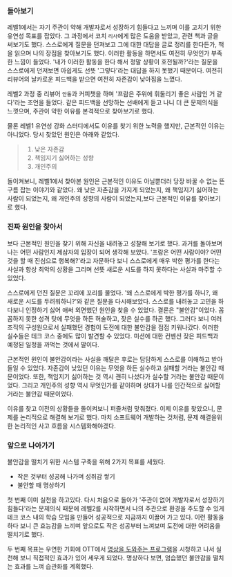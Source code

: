 
### 돌아보기
레벨1에서는 자기 주관이 약해 개발자로서 성장하기 힘들다고 느끼며 이를 고치기 위한 유연성 목표를 잡았다. 그 과정에서 코치 `리사`에게 많은 
도움을 받았고, 관련 책과 글을 써보기도 했다. 스스로에게 질문을 던져보고 그에 대한 대답을 글로 정리를 한다든가, 책을 읽으며 나의 장점을 찾아보기도 했다.
 이러한 활동을 하면서도 여전히 무엇인가 부족한 느낌이 들었다. '내가 이러한 활동을 한다 해서 정말 상황이 호전될까?'라는 질문을 스스로에게 던져보면 아쉽게도 선뜻 '그렇다'라는 대답을 하지 못했기 때문이다. 여전히 리뷰어의 날카로운 피드백을 받으면 여전히 자존감이 낮아짐을 느꼈다.

 레벨2 과정 중 리뷰어 `안돌`과 커피챗을 하며 '프람은 주위에 휘둘리기 좋은 사람인 거 같다'라는 조언을 들었다. 같은 피드백을 선망하는 선배에게 듣고 나니 더 큰 문제의식을 느꼇으며, 주관이 약한 이유를 본격적으로 찾아보기로 했다.
 
 물론 레벨1 유연성 강화 스터디에서도 이유를 찾기 위한 노력을 했지만, 근본적인 이유는 아니었다. 당시 찾았던 원인은 아래와 같았다.
 
>   1. 낮은 자존감
 >  2. 책임지기 싫어하는 성향
 >  3. 개인주의

돌이켜보니, 레벨1에서 찾아본 원인은 근본적인 이유도 아닐뿐더러 당장 바꿀 수 없는 뜬구름 잡는 이야기와 같았다. 왜 낮은 자존감을 가지게 되었는지,
왜 책임지기 싫어하는 사람이 되었는지, 왜 개인주의 성향의 사람이 되었는지,보다 근본적인 이유를 찾아보기로 했다.
### 진짜 원인을 찾아서

보다 근본적인 원인을 찾기 위해 자신을 내려놓고 성찰해 보기로 했다. 과거를 돌아보며 나는 어떤 사람인지 제삼자의 입장이 되어 생각해 보았다. '프람은 어떤 사람이야? 어떤 것을 할 때 진심으로 행복해?'라고 자문하다 보니 스스로에게 매우 박한 평가를 한다는 사실과 항상 최악의 상황을 그리며 선뜻 새로운 시도를 하지 못하다는 사실과 마주할 수 있었다. 

스스로에게 던진 질문은 꼬리에 꼬리를 물었다. '왜 스스로에게 박한 평가를 하니?, 왜 새로운 시도를 두려워하니?'와 같은 질문을 다시해보았다. 스스로를 내려놓고 고민을 하다보니 인정하기 싫어 애써 외면했던 원인을 찾을 수 있었다. 결론은 "불안감"이었다. 꼼꼼하지 못한 성격 탓에 무엇을 하든 허술하고, 잦은 실수를 하곤 했다. 그러다 보니 여러 조직의 구성원으로서 실패했던 경험이 도전에 대한 불안감을 점점 키워나갔다. 이러한 실수들은 테크 코스 중에도 많이 발견할 수 있었다. 미션에 대한 컨벤션 잦은 피드백과 예정된 일정을 까먹는 것에서 말이다. 

 근본적인 원인이 불안감이라는 사실을 깨달은 후로는 담담하게 스스로를 이해하고 받아들일 수 있었다. 자존감이 낮았던 이유는 무엇을 하든 실수하고 실패할 거라는 불안감 때문이었다. 또한, 책임지기 싫어하는 것 역시 괜히 나섰다가 실수할 거라는 불안감 때문이었다. 그리고 개인주의 성향 역시 무엇인가를 같이하며 상대가 나를 인간적으로 싫어할 거라는 불안감 때문이었다. 
 
 이유를 찾고 이전의 상황들을 돌이켜보니 퍼즐처럼 맞춰졌다. 이제 이유를 찾았으니, 문제를 논리적으로 해결해 보기로 했다. 마치 소프트웨어 개발하는 것처럼, 문제 해결을위한 논리적인 사고 흐름을 시스템화해야겠다.

### 앞으로 나아가기
불안감을 떨치기 위한 시스템 구축을 위해 2가지 목표를 세웠다.
+ 작은 것부터 성공해 나가며 성취감 쌓기
+ 불안할 때 명상하기

첫 번째 이미 실천을 하고있다. 다시 처음으로 돌아가 '주관이 없어 개발자로서 성장하기 힘들다'라는 문제의식 때문에 레벨2를 시작하면서 나의 주관으로 환경을 주도할 수 있게 테크 코스 내의 학습 모임을 만들어 성공적으로 지금까지 이끌어 가고 있다. 이런 활동을 하다 보니 큰 효능감을 느끼며 앞으로도 작은 성공부터 느껴보며 도전에 대한 어려움을 떨치기로 했다.

두 번째 목표는 우연한 기회에 OTT에서 [명상을 도와주는 프로그램](https://www.netflix.com/title/81280926)을 시청하고 나서 실천해 보니 직접적인 효과가 있어 세우게 되었다. 명상하다 보면, 엄습했던 불안감을 떨치는 효과를 느껴 습관화를 계획했다. 

